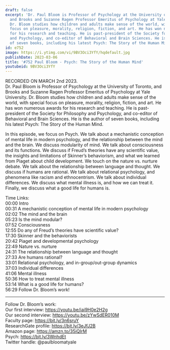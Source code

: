 ```yaml
---
draft: false
excerpt: 'Dr. Paul Bloom is Professor of Psychology at the University of Toronto,
  and Brooks and Suzanne Ragen Professor Emeritus of Psychology at Yale University.
  Dr. Bloom studies how children and adults make sense of the world, with special
  focus on pleasure, morality, religion, fiction, and art. He has won numerous awards
  for his research and teaching. He is past-president of the Society for Philosophy
  and Psychology, and co-editor of Behavioral and Brain Sciences. He is the author
  of seven books, including his latest Psych: The Story of the Human Mind.'
id: e752
image: https://i.ytimg.com/vi/9BV3Oci3YfY/hqdefault.jpg
publishDate: 2023-03-06
title: '#752 Paul Bloom - Psych: The Story of the Human Mind'
youtubeid: 9BV3Oci3YfY
---
```

RECORDED ON MARCH 2nd 2023.  
Dr. Paul Bloom is Professor of Psychology at the University of Toronto, and Brooks and Suzanne Ragen Professor Emeritus of Psychology at Yale University. Dr. Bloom studies how children and adults make sense of the world, with special focus on pleasure, morality, religion, fiction, and art. He has won numerous awards for his research and teaching. He is past-president of the Society for Philosophy and Psychology, and co-editor of Behavioral and Brain Sciences. He is the author of seven books, including his latest Psych: The Story of the Human Mind.

In this episode, we focus on Psych. We talk about a mechanistic conception of mental life in modern psychology, and the relationship between the mind and the brain. We discuss modularity of mind. We talk about consciousness and its functions. We discuss if Freud’s theories have any scientific value, the insights and limitations of Skinner’s behaviorism, and what we learned from Piaget about child development. We touch on the nature vs. nurture debate. We talk about the relationship between language and thought. We discuss if humans are rational. We talk about relational psychology, and phenomena like racism and ethnocentrism. We talk about individual differences. We discuss what mental illness is, and how we can treat it. Finally, we discuss what a good life for humans is.

Time Links:  
00:00 Intro  
00:31  A mechanistic conception of mental life in modern psychology  
02:02  The mind and the brain  
05:23  Is the mind modular?  
07:52  Consciousness  
12:55  Do any of Freud’s theories have scientific value?  
17:30  Skinner and the behaviorists  
20:42  Piaget and developmental psychology  
22:49  Nature vs. nurture  
24:31  The relationship between language and thought  
27:33  Are humans rational?  
33:01  Relational psychology, and in-group/out-group dynamics  
37:03  Individual differences  
41:06  Mental illness  
50:36  How to treat mental illness  
53:14  What is a good life for humans?  
56:29  Follow Dr. Bloom’s work!

---

Follow Dr. Bloom’s work:  
Our first interview: https://youtu.be/iai9H0e2H2g  
Our second interview: https://youtu.be/zYwSdER010M  
Faculty page: https://bit.ly/3n6sruY  
ResearchGate profile: https://bit.ly/3eJfJ2B  
Amazon page: https://amzn.to/35iQIrM  
Psych: https://bit.ly/3WnhdEt  
Twitter handle: @paulbloomatyale
